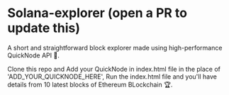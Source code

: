 # Solana-explorer (open a PR to update this)
A short and straightforward block explorer made using high-performance QuickNode API :wind_chime:. 

Clone this repo and Add your QuickNode in index.html file in the place of 'ADD_YOUR_QUICKNODE_HERE', Run the index.html file and you'll have details from 10 latest blocks of Ethereum BLockchain :trophy:.
